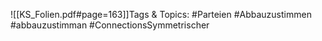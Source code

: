 
![[KS_Folien.pdf#page=163]]Tags & Topics:
   #Parteien
   #Abbauzustimmen
   #abbauzustimman
   #ConnectionsSymmetrischer